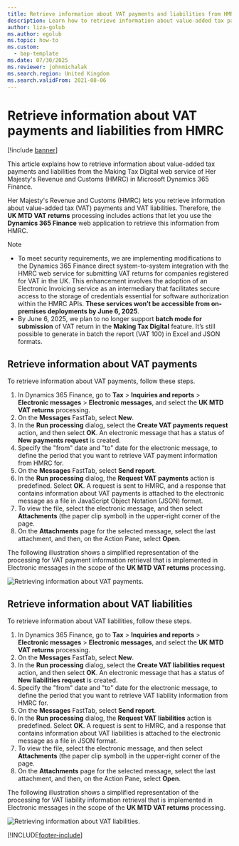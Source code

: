 ```yaml
---
title: Retrieve information about VAT payments and liabilities from HMRC
description: Learn how to retrieve information about value-added tax payments and liabilities from the Making Tax Digital web service of Her Majesty's Revenue and Customs (HMRC) in Microsoft Dynamics 365 Finance.
author: liza-golub
ms.author: egolub
ms.topic: how-to
ms.custom: 
  - bap-template
ms.date: 07/30/2025
ms.reviewer: johnmichalak
ms.search.region: United Kingdom
ms.search.validFrom: 2021-08-06
---
```


# Retrieve information about VAT payments and liabilities from HMRC

[!include [banner](../../includes/banner.md)]

This article explains how to retrieve information about value-added tax payments and liabilities from the Making Tax Digital web service of Her Majesty's Revenue and Customs (HMRC) in Microsoft Dynamics 365 Finance.

Her Majesty's Revenue and Customs (HMRC) lets you retrieve information about value-added tax (VAT) payments and VAT liabilities. Therefore, the **UK MTD VAT returns** processing includes actions that let you use the **Dynamics 365 Finance** web application to retrieve this information from HMRC.

> [!NOTE]
> - To meet security requirements, we are implementing modifications to the Dynamics 365 Finance direct system-to-system integration with the HMRC web service for submitting VAT returns for companies registered for VAT in the UK. This enhancement involves the adoption of an Electronic Invoicing service as an intermediary that facilitates secure access to the storage of credentials essential for software authorization within the HMRC APIs. **These services won’t be accessible from on-premises deployments by June 6, 2025**.
> - By June 6, 2025, we plan to no longer support **batch mode for submission** of VAT return in the **Making Tax Digital** feature. It’s still possible to generate in batch the report (VAT 100) in Excel and JSON formats.

## Retrieve information about VAT payments

To retrieve information about VAT payments, follow these steps.

1. In Dynamics 365 Finance, go to **Tax** \> **Inquiries and reports** \> **Electronic messages** \> **Electronic messages**, and select the **UK MTD VAT returns** processing.
1. On the **Messages** FastTab, select **New**.
1. In the **Run processing** dialog, select the **Create VAT payments request** action, and then select **OK**. An electronic message that has a status of **New payments request** is created.
1. Specify the "from" date and "to" date for the electronic message, to define the period that you want to retrieve VAT payment information from HMRC for.
1. On the **Messages** FastTab, select **Send report**.
1. In the **Run processing** dialog, the **Request VAT payments** action is predefined. Select **OK**. A request is sent to HMRC, and a response that contains information about VAT payments is attached to the electronic message as a file in JavaScript Object Notation (JSON) format.
1. To view the file, select the electronic message, and then select **Attachments** (the paper clip symbol) in the upper-right corner of the page.
1. On the **Attachments** page for the selected message, select the last attachment, and then, on the Action Pane, select **Open**.

The following illustration shows a simplified representation of the processing for VAT payment information retrieval that is implemented in Electronic messages in the scope of the **UK MTD VAT returns** processing.

![Retrieving information about VAT payments.](../media/uk-mtd-payment-schema.png)

## Retrieve information about VAT liabilities

To retrieve information about VAT liabilities, follow these steps.

1. In Dynamics 365 Finance, go to **Tax** \> **Inquiries and reports** \> **Electronic messages** \> **Electronic messages**, and select the **UK MTD VAT returns** processing.
1. On the **Messages** FastTab, select **New**.
1. In the **Run processing** dialog, select the **Create VAT liabilities request** action, and then select **OK**. An electronic message that has a status of **New liabilities request** is created.
1. Specify the "from" date and "to" date for the electronic message, to define the period that you want to retrieve VAT liability information from HMRC for.
1. On the **Messages** FastTab, select **Send report**.
1. In the **Run processing** dialog, the **Request VAT liabilities** action is predefined. Select **OK**. A request is sent to HMRC, and a response that contains information about VAT liabilities is attached to the electronic message as a file in JSON format.
1. To view the file, select the electronic message, and then select **Attachments** (the paper clip symbol) in the upper-right corner of the page.
1. On the **Attachments** page for the selected message, select the last attachment, and then, on the Action Pane, select **Open**.

The following illustration shows a simplified representation of the processing for VAT liability information retrieval that is implemented in Electronic messages in the scope of the **UK MTD VAT returns** processing.

![Retrieving information about VAT liabilities.](../media/uk-mtd-liabilities-schema.png)

[!INCLUDE[footer-include](../../../includes/footer-banner.md)]

